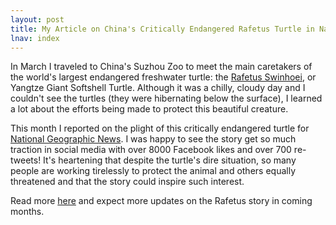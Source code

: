 ```yaml
---
layout: post
title: My Article on China's Critically Endangered Rafetus Turtle in National Geographic News
lnav: index
---
```


In March I traveled to China's Suzhou Zoo to meet the main caretakers of the world's largest endangered freshwater turtle: the [Rafetus Swinhoei](http://en.wikipedia.org/wiki/Yangtze_giant_softshell_turtle), or Yangtze Giant Softshell Turtle. Although it was a chilly, cloudy day and I couldn't see the turtles (they were hibernating below the surface), I learned a lot about the efforts being made to protect this beautiful creature. 

This month I reported on the plight of this critically endangered turtle for [National Geographic News](http://news.nationalgeographic.com/news/2013/07/130703-china-yangtze-giant-softshell-turtle-animal-science/). I was happy to see the story get so much traction in social media with over 8000 Facebook likes and over 700 re-tweets! It's heartening that despite the turtle's dire situation, so many people are working tirelessly to protect the animal and others equally threatened and that the story could inspire such interest.

Read more [here](http://news.nationalgeographic.com/news/2013/07/130703-china-yangtze-giant-softshell-turtle-animal-science/) and expect more updates on the Rafetus story in coming months.
